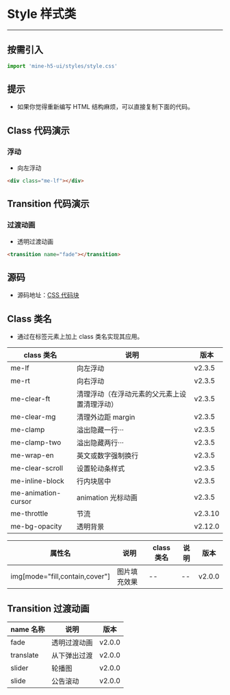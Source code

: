 # Style 样式类

---

## 按需引入

```js
import 'mine-h5-ui/styles/style.css'
```

## 提示

- 如果你觉得重新编写 HTML 结构麻烦，可以直接复制下面的代码。

## Class 代码演示

### 浮动

- 向左浮动

```html
<div class="me-lf"></div>
```

## Transition 代码演示

### 过渡动画

- 透明过渡动画

```html
<transition name="fade"></transition>
```

## 源码

- 源码地址：[CSS 代码块](https://github.com/biaov/mine-h5-ui/blob/main/packages/styles/style.less)

## Class 类名

- 通过在标签元素上加上 class 类名实现其应用。

| class 类名          | 说明                                         | 版本    |
| ------------------- | -------------------------------------------- | ------- |
| me-lf               | 向左浮动                                     | v2.3.5  |
| me-rt               | 向右浮动                                     | v2.3.5  |
| me-clear-ft         | 清理浮动（在浮动元素的父元素上设置清理浮动） | v2.3.5  |
| me-clear-mg         | 清理外边距 margin                            | v2.3.5  |
| me-clamp            | 溢出隐藏一行···                              | v2.3.5  |
| me-clamp-two        | 溢出隐藏两行···                              | v2.3.5  |
| me-wrap-en          | 英文或数字强制换行                           | v2.3.5  |
| me-clear-scroll     | 设置轮动条样式                               | v2.3.5  |
| me-inline-block     | 行内块居中                                   | v2.3.5  |
| me-animation-cursor | animation 光标动画                           | v2.3.5  |
| me-throttle         | 节流                                         | v2.3.10 |
| me-bg-opacity       | 透明背景                                     | v2.12.0 |

| 属性名                         | 说明         | class 类名 | 说明 | 版本   |
| ------------------------------ | ------------ | ---------- | ---- | ------ |
| img[mode="fill,contain,cover"] | 图片填充效果 | --         | --   | v2.0.0 |

## Transition 过渡动画

| name 名称 | 说明         | 版本   |
| --------- | ------------ | ------ |
| fade      | 透明过渡动画 | v2.0.0 |
| translate | 从下弹出过渡 | v2.0.0 |
| slider    | 轮播图       | v2.0.0 |
| slide     | 公告滚动     | v2.0.0 |

